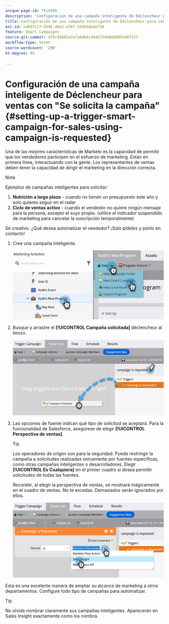 ```yaml
---
unique-page-id: 7514898
description: 'Configuración de una campaña inteligente de Déclencheur para ventas con "Se solicita una campaña": documentos de Marketo, documentación del producto'
title: Configuración de una campaña inteligente de Déclencheur para ventas con "Se solicita la campaña"
exl-id: ed6d7c27-d54b-48e3-af67-19503da4ef56
feature: Smart Campaigns
source-git-commit: 47bc93665a7efa0d64cd4d5f34b868895d407527
workflow-type: tm+mt
source-wordcount: '290'
ht-degree: 0%

---
```


# Configuración de una campaña inteligente de Déclencheur para ventas con &quot;Se solicita la campaña&quot; {#setting-up-a-trigger-smart-campaign-for-sales-using-campaign-is-requested}

Una de las mejores características de Marketo es la capacidad de permitir que los vendedores participen en el esfuerzo de marketing. Están en primera línea, interactuando con la gente. Los representantes de ventas deben tener la capacidad de dirigir el marketing en la dirección correcta.

>[!NOTE]
>
>Ejemplos de campañas inteligentes para solicitar:
>
>1. **Nutrición a largo plazo** - cuando no tienen un presupuesto este año y solo quieres seguir en el radar
>1. **Ciclo de ventas activo** - cuando el vendedor no quiere ningún mensaje para la persona, excepto el suyo propio. (utilice el indicador suspendido de marketing para cancelar la suscripción temporalmente)
>
>Sé creativo. ¿Qué desea automatizar el vendedor? ¡Solo pídeles y ponlo en contacto!

1. Cree una campaña inteligente.

   ![](assets/setting-up-a-trigger-smart-campaign-for-sales-1.png)

1. Busque y arrastre el **[!UICONTROL Campaña solicitada]** déclencheur al lienzo.

   ![](assets/setting-up-a-trigger-smart-campaign-for-sales-2.png)

1. Las opciones de fuente indican qué tipo de solicitud se aceptará. Para la funcionalidad de Salesforce, asegúrese de elegir **[!UICONTROL Perspectiva de ventas]**.

   >[!TIP]
   >
   >Los operadores de origen son para la seguridad. Puede restringir la campaña a solicitudes realizadas únicamente por fuentes específicas, como otras campañas inteligentes o desarrolladores. Elegir **[!UICONTROL Es Cualquiera]** en el primer cuadro si desea permitir solicitudes de todas las fuentes.
   >
   >_Recordar_, al elegir la perspectiva de ventas, se mostrará mágicamente en el cuadro de ventas. No te excedas. Demasiados serán ignorados por ellos.

   ![](assets/setting-up-a-trigger-smart-campaign-for-sales-3.png)

Esta es una excelente manera de ampliar su alcance de marketing a otros departamentos. Configure todo tipo de campañas para automatizar.

>[!TIP]
>
>No olvide nombrar claramente sus campañas inteligentes. Aparecerán en Sales Insight exactamente como los nombra.
